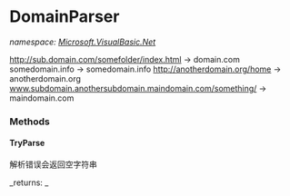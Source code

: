 ﻿
# DomainParser
_namespace: [Microsoft.VisualBasic.Net](N-Microsoft.VisualBasic.Net.md)_

http://sub.domain.com/somefolder/index.html -> domain.com
 somedomain.info -> somedomain.info
 http://anotherdomain.org/home -> anotherdomain.org
 www.subdomain.anothersubdomain.maindomain.com/something/ -> maindomain.com

### Methods

#### TryParse
解析错误会返回空字符串

_returns: _



